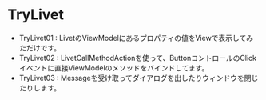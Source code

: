 TryLivet
========

* TryLivet01 : LivetのViewModelにあるプロパティの値をViewで表示してみただけです。
* TryLivet02 : LivetCallMethodActionを使って、ButtonコントロールのClickイベントに直接ViewModelのメソッドをバインドしてます。
* TryLivet03 : Messageを受け取ってダイアログを出したりウィンドウを閉じたりします。
